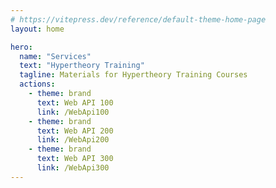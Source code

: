 ```yaml
---
# https://vitepress.dev/reference/default-theme-home-page
layout: home

hero:
  name: "Services"
  text: "Hypertheory Training"
  tagline: Materials for Hypertheory Training Courses
  actions:
    - theme: brand
      text: Web API 100
      link: /WebApi100
    - theme: brand
      text: Web API 200
      link: /WebApi200
    - theme: brand
      text: Web API 300
      link: /WebApi300
---
```


